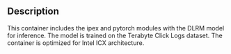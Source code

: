 <!-- 10. Description -->
## Description

This container includes the ipex and pytorch modules with the DLRM model for inference. The model is trained on the Terabyte Click Logs dataset. The container is optimized for Intel ICX architecture.
